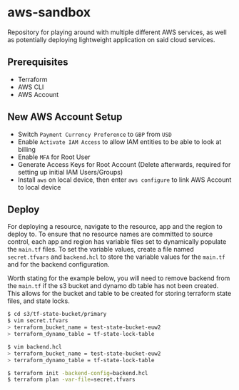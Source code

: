 # aws-sandbox

Repository for playing around with multiple different AWS services, as well as potentially deploying lightweight 
application on said cloud services.

## Prerequisites

- Terraform
- AWS CLI
- AWS Account

## New AWS Account Setup

- Switch `Payment Currency Preference` to `GBP` from `USD`
- Enable `Activate IAM Access` to allow IAM entities to be able to look at billing
- Enable `MFA` for Root User
- Generate Access Keys for Root Account (Delete afterwards, required for setting up initial IAM Users/Groups)
- Install `aws` on local device, then enter `aws configure` to link AWS Account to local device

## Deploy

For deploying a resource, navigate to the resource, app and the region to deploy to. To ensure that no resource
names are committed to source control, each app and region has variable files set to dynamically populate the 
`main.tf` files. To set the variable values, create a file named `secret.tfvars` and `backend.hcl` to store the
variable values for the `main.tf` and for the backend configuration.

Worth stating for the example below, you will need to remove backend from the `main.tf` if the s3 bucket and 
dynamo db table has not been created. This allows for the bucket and table to be created for storing terraform
state files, and state locks.

```bash
$ cd s3/tf-state-bucket/primary
$ vim secret.tfvars
> terraform_bucket_name = test-state-bucket-euw2
> terraform_dynamo_table = tf-state-lock-table

$ vim backend.hcl
> terraform_bucket_name = test-state-bucket-euw2
> terraform_dynamo_table = tf-state-lock-table

$ terraform init -backend-config=backend.hcl
$ terraform plan -var-file=secret.tfvars
```
